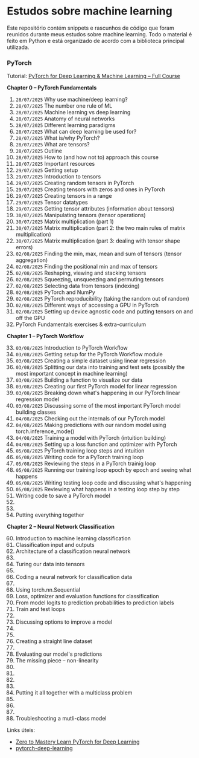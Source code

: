 # Estudos sobre machine learning

Este repositório contém snippets e rascunhos de código que foram reunidos durante meus estudos sobre machine learning. Todo o material é feito em Python e está organizado de acordo com a biblioteca principal utilizada.

### PyTorch

Tutorial: [PyTorch for Deep Learning & Machine Learning – Full Course](https://www.youtube.com/watch?v=V_xro1bcAuA)

**Chapter 0 – PyTorch Fundamentals**

1. `28/07/2025` Why use machine/deep learning?
2. `28/07/2025` The number one rule of ML
3. `28/07/2025` Machine learning vs deep learning
4. `28/07/2025` Anatomy of neural networks
5. `28/07/2025` Different learning paradigms
6. `28/07/2025` What can deep learning be used for?
7. `28/07/2025` What is/why PyTorch?
8. `28/07/2025` What are tensors?
9. `28/07/2025` Outline
10. `28/07/2025` How to (and how not to) approach this course
11. `28/07/2025` Important resources
12. `29/07/2025` Getting setup
13. `29/07/2025` Introduction to tensors
14. `29/07/2025` Creating random tensors in PyTorch
15. `29/07/2025` Creating tensors with zeros and ones in PyTorch
16. `29/07/2025` Creating tensors in a range
17. `29/07/2025` Tensor datatypes
18. `29/07/2025` Getting tensor attributes (information about tensors)
19. `30/07/2025` Manipulating tensors (tensor operations)
20. `30/07/2025` Matrix multiplication (part 1)
21. `30/07/2025` Matrix multiplication (part 2: the two main rules of matrix multiplication)
22. `30/07/2025` Matrix multiplication (part 3: dealing with tensor shape errors)
23. `02/08/2025` Finding the min, max, mean and sum of tensors (tensor aggregation)
24. `02/08/2025` Finding the positional min and max of tensors
25. `02/08/2025` Reshaping, viewing and stacking tensors
26. `02/08/2025` Squeezing, unsqueezing and permuting tensors
27. `02/08/2025` Selecting data from tensors (indexing)
28. `02/08/2025` PyTorch and NumPy
29. `02/08/2025` PyTorch reproducibility (taking the random out of random)
30. `02/08/2025` Different ways of accessing a GPU in PyTorch
31. `02/08/2025` Setting up device agnostic code and putting tensors on and off the GPU
32. PyTorch Fundamentals exercises & extra-curriculum

**Chapter 1 – PyTorch Workflow**

33. `03/08/2025` Introduction to PyTorch Workflow
34. `03/08/2025` Getting setup for the PyTorch Workflow module
35. `03/08/2025` Creating a simple dataset using linear regression
36. `03/08/2025` Splitting our data into training and test sets (possibly the most important concept in machine learning)
37. `03/08/2025` Building a function to visualize our data
38. `03/08/2025` Creating our first PyTorch model for linear regression
39. `03/08/2025` Breaking down what's happening in our PyTorch linear regression model
40. `03/08/2025` Discussing some of the most important PyTorch model building classes
41. `04/08/2025` Checking out the internals of our PyTorch model
42. `04/08/2025` Making predictions with our random model using torch.inference_mode()
43. `04/08/2025` Training a model with PyTorch (intuition building)
44. `04/08/2025` Setting up a loss function and optimizer with PyTorch
45. `05/08/2025` PyTorch training loop steps and intuition
46. `05/08/2025` Writing code for a PyTorch training loop
47. `05/08/2025` Reviewing the steps in a PyTorch trainig loop
48. `05/08/2025` Running our training loop epoch by epoch and seeing what happens
49. `05/08/2025` Writing testing loop code and discussing what's happening
50. `05/08/2025` Reviewing what happens in a testing loop step by step
51. Writing code to save a PyTorch model
52. 
53. 
54. Putting everything together

**Chapter 2 – Neural Network Classification**

60. Introduction to machine learning classification
61. Classification input and outputs
62. Architecture of a classification neural network
63. 
64. Turing our data into tensors
65. 
66. Coding a neural network for classification data
67. 
68. Using torch.nn.Sequential
69. Loss, optimizer and evaluation functions for classification
70. From model logits to prediction probabilities to prediction labels
71. Train and test loops
72. 
73. Discussing options to improve a model
74. 
75. 
76. Creating a straight line dataset
77. 
78. Evaluating our model's predictions
79. The missing piece – non-linearity
80. 
81. 
82. 
83. 
84. Putting it all together with a multiclass problem
85. 
86. 
87. 
88. Troubleshooting a mutli-class model

Links úteis:

* [Zero to Mastery Learn PyTorch for Deep Learning](https://www.learnpytorch.io/)
* [pytorch-deep-learning](https://github.com/mrdbourke/pytorch-deep-learning)
